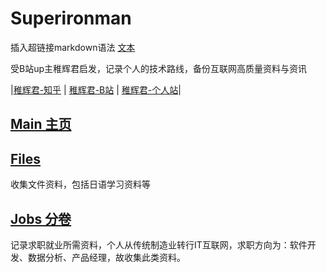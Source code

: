 # Superironman
插入超链接markdown语法 [文本]( url )

受B站up主稚辉君启发，记录个人的技术路线，备份互联网高质量资料与资讯

|[稚辉君-知乎](https://www.zhihu.com/people/zhi-hui-64-54) | [稚辉君-B站](https://space.bilibili.com/20259914) | [稚辉君-个人站](http://www.pengzhihui.xyz/)|

## [Main 主页](https://github.com/Shadows1997/Superironman) 

## [Files](https://github.com/Shadows1997/Superironman/tree/main/Files)
收集文件资料，包括日语学习资料等

## [Jobs 分卷](https://github.com/Shadows1997/Superironman/tree/main/Jobs)
记录求职就业所需资料，个人从传统制造业转行IT互联网，求职方向为：软件开发、数据分析、产品经理，故收集此类资料。

